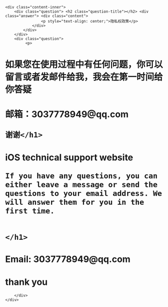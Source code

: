 
<!DOCTYPE html>
<html lang="en">
<head>
    <meta charset="UTF-8">
    <title>技术支持</title>
</head>
<body>
<div class="main-wrap content-wrap">
    <div class="headline">
        <div class="img-place-holder"></div>
    </div>

    <div class="content-inner">
        <div class="question"> <h2 class="question-title"></h2> <div class="answer"> <div class="content">
                    <p style="text-align: center;">隐私权政策</p>
                </div>
            </div>
        </div>
        <div class="question">
             <p>
  <h1> 如果您在使用过程中有任何问题，你可以留言或者发邮件给我，我会在第一时间给你答疑</h1>
 </p>

 <p>
  <h1> 邮箱：3037778949@qq.com

    谢谢</h1>
 </p>
 <p>
  <h1> iOS technical support website

    If you have any questions, you can either leave a message or send the questions to your email address. We will answer them for you in the first time.
    
   
    </h1>
 </p>
 <p>
  <h1>Email: 3037778949@qq.com</h1>
 </p>
 <p>
  <h1>thank you</h1>
 </p>

        </div>
    </div>
</div><script type=“text/javascript”>window.daily=true</script>
</body>
</html>
